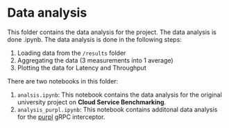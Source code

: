 # Data analysis
This folder contains the data analysis for the project. The data analysis is done .ipynb. The data analysis is done in the following steps: 
1. Loading data from the `/results` folder
2. Aggregating the data (3 measurements into 1 average)
3. Plotting the data for Latency and Throughput

There are two notebooks in this folder:
1. `analsis.ipynb`: This notebook contains the data analysis for the original university project on **Cloud Service Benchmarking**.
2. `analysis_purpl.ipynb`: This notebook contains additonal data analysis for the [purpl](https://github.com/PrivacyEngineering/purpl) gRPC interceptor.